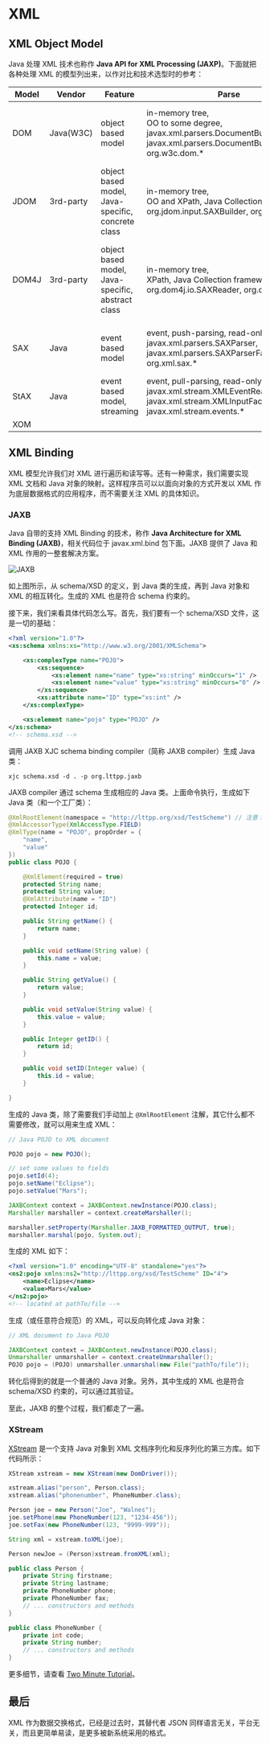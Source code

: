 # XML

## XML Object Model

Java 处理 XML 技术也称作 **Java API for XML Processing (JAXP)**。下面就把各种处理 XML 的模型列出来，以作对比和技术选型时的参考：


| Model | Vendor | Feature | Parse | Write | Validate | Performance | Usability |
|------|--------|---------|-------|-------|----------|-------------|-----------|
| DOM | Java(W3C) | object based model | in-memory tree,<br/>OO to some degree,<br/>javax.xml.parsers.DocumentBuilder, javax.xml.parsers.DocumentBuilderFactory, org.w3c.dom.* | javax.xml.transform | **DTD**: validate while parsing(on-line, locally);<br/>**XSD**: validate while parsing, specify schema language(on-line, locally), javax.xml.validation | Good(validate); Best(write) | Hard |
| JDOM | 3rd-party | object based model, Java-specific, concrete class | in-memory tree,<br/>OO and XPath, Java Collection framework,<br/>org.jdom.input.SAXBuilder, org.jdom.* | org.jdom.output.XMLOutputter | **DTD**: validate while parsing/build(on-line, locally);<br/>**XSD**: validate while parsing/build, specify schema language(on-line, locally) | Poor(validate); So-so(write) | Easy |
| DOM4J | 3rd-party | object based model, Java-specific, abstract class | in-memory tree,<br/>XPath, Java Collection framework,<br/>org.dom4j.io.SAXReader, org.dom4j.* | org.dom4j.io.XMLWriter | **DTD**: validate while parsing/read(on-line, locally);<br/>**XSD**: validate while parsing/read, specify schema language(on-line, locally), validate via org.dom4j.io.SAXValidator | So-so(validate); So-so+(write) | Easy |
| SAX | Java | event based model | event, push-parsing, read-only,<br/>javax.xml.parsers.SAXParser, javax.xml.parsers.SAXParserFactory, org.xml.sax.* | javax.xml.transform | **DTD**: validate while parsing(on-line, locally);<br/>**XSD**: validate while parsing, specify schema thing(on-line, locally) | Best, 25% faster than DOM(validate) | Easy |
| StAX | Java | event based model, streaming | event, pull-parsing, read-only,<br/>javax.xml.stream.XMLEventReader, javax.xml.stream.XMLInputFactory, javax.xml.stream.events.* | javax.xml.stream.XMLOutputFactory, javax.xml.stream.XMLStreamWriter | **DTD**: Not Supported;<br/>**XSD**: javax.xml.validation.Validator | Unknow | Easy |
| XOM | | | | | | | |

## XML Binding

XML 模型允许我们对 XML 进行遍历和读写等。还有一种需求，我们需要实现 XML 文档和 Java 对象的映射。这样程序员可以以面向对象的方式开发以 XML 作为底层数据格式的应用程序，而不需要关注 XML 的具体知识。

### JAXB

Java 自带的支持 XML Binding 的技术，称作 **Java Architecture for XML Binding (JAXB)**，相关代码位于 javax.xml.bind 包下面。JAXB 提供了 Java 和 XML 作用的一整套解决方案。

![JAXB](theJAXB.jpg)

如上图所示，从 schema/XSD 的定义，到 Java 类的生成，再到 Java 对象和 XML 的相互转化。生成的 XML 也是符合 schema 约束的。

接下来，我们来看具体代码怎么写。首先，我们要有一个 schema/XSD 文件，这是一切的基础：

```XML
<?xml version="1.0"?>
<xs:schema xmlns:xs="http://www.w3.org/2001/XMLSchema">

	<xs:complexType name="POJO">
		<xs:sequence>
			<xs:element name="name" type="xs:string" minOccurs="1" />
			<xs:element name="value" type="xs:string" minOccurs="0" />
		</xs:sequence>
		<xs:attribute name="ID" type="xs:int" />
	</xs:complexType>

	<xs:element name="pojo" type="POJO" />
</xs:schema>
<!-- schema.xsd -->
```

调用 JAXB XJC schema binding compiler（简称 JAXB compiler）生成 Java 类：

```
xjc schema.xsd -d . -p org.lttpp.jaxb
```

JAXB compiler 通过 schema 生成相应的 Java 类。上面命令执行，生成如下 Java 类（和一个工厂类）：

```Java
@XmlRootElement(namespace = "http://lttpp.org/xsd/TestScheme") // 注意：该注解是手动加上的，为了后面的示例顺利进行
@XmlAccessorType(XmlAccessType.FIELD)
@XmlType(name = "POJO", propOrder = {
    "name",
    "value"
})
public class POJO {

    @XmlElement(required = true)
    protected String name;
    protected String value;
    @XmlAttribute(name = "ID")
    protected Integer id;

    public String getName() {
        return name;
    }

    public void setName(String value) {
        this.name = value;
    }

    public String getValue() {
        return value;
    }

    public void setValue(String value) {
        this.value = value;
    }

    public Integer getID() {
        return id;
    }

    public void setID(Integer value) {
        this.id = value;
    }

}
```

生成的 Java 类，除了需要我们手动加上 `@XmlRootElement` 注解，其它什么都不需要修改，就可以用来生成 XML：

```Java
// Java POJO to XML document

POJO pojo = new POJO();

// set some values to fields
pojo.setId(4);
pojo.setName("Eclipse");
pojo.setValue("Mars");

JAXBContext context = JAXBContext.newInstance(POJO.class);
Marshaller marshaller = context.createMarshaller();

marshaller.setProperty(Marshaller.JAXB_FORMATTED_OUTPUT, true);
marshaller.marshal(pojo, System.out);
```

生成的 XML 如下：

```XML
<?xml version="1.0" encoding="UTF-8" standalone="yes"?>
<ns2:pojo xmlns:ns2="http://lttpp.org/xsd/TestScheme" ID="4">
    <name>Eclipse</name>
    <value>Mars</value>
</ns2:pojo>
<!-- located at pathTo/file -->
```

生成（或任意符合规范）的 XML，可以反向转化成 Java 对象：

```Java
// XML document to Java POJO

JAXBContext context = JAXBContext.newInstance(POJO.class);  
Unmarshaller unmarshaller = context.createUnmarshaller();  
POJO pojo = (POJO) unmarshaller.unmarshal(new File("pathTo/file"));
```

转化后得到的就是一个普通的 Java 对象。另外，其中生成的 XML 也是符合 schema/XSD 约束的，可以通过其验证。

至此，JAXB 的整个过程，我们都走了一遍。

### XStream

[XStream](http://x-stream.github.io/) 是一个支持 Java 对象到 XML 文档序列化和反序列化的第三方库。如下代码所示：

```Java
XStream xstream = new XStream(new DomDriver());

xstream.alias("person", Person.class);
xstream.alias("phonenumber", PhoneNumber.class);

Person joe = new Person("Joe", "Walnes");
joe.setPhone(new PhoneNumber(123, "1234-456"));
joe.setFax(new PhoneNumber(123, "9999-999"));

String xml = xstream.toXML(joe);
```

```Java
Person newJoe = (Person)xstream.fromXML(xml);
```

```Java
public class Person {
    private String firstname;
    private String lastname;
    private PhoneNumber phone;
    private PhoneNumber fax;
    // ... constructors and methods
}

public class PhoneNumber {
    private int code;
    private String number;
    // ... constructors and methods
}
```

更多细节，请查看 [Two Minute Tutorial](http://x-stream.github.io/tutorial.html)。

## 最后

XML 作为数据交换格式，已经是过去时，其替代者 JSON 同样语言无关，平台无关，而且更简单易读，是更多被新系统采用的格式。

